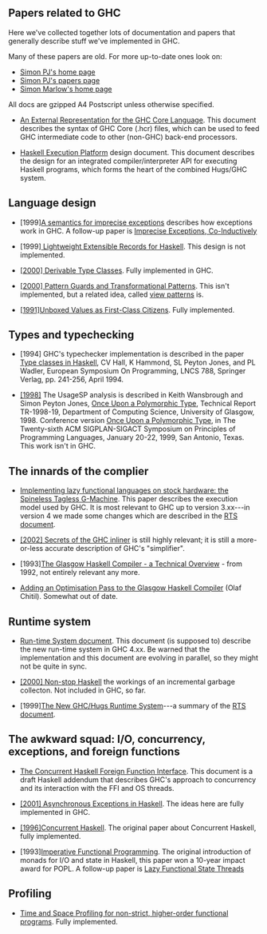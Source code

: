 ## Papers related to GHC


Here we've collected together lots of documentation and papers that
generally describe stuff we've implemented in GHC. 


Many of these papers are old.  For more up-to-date ones look on:

- [ Simon PJ's home page](http://research.microsoft.com/~simonpj)
- [ Simon PJ's papers page](http://research.microsoft.com/~simonpj/papers)
- [ Simon Marlow's home page](http://www.haskell.org/~simonmar/)


All docs are gzipped A4 Postscript unless otherwise specified.

- [An External Representation for the GHC Core Language](http://www.haskell.org/ghc/docs/latest/html/ext-core/core.pdf).  This document describes the syntax of GHC Core (.hcr) files, which can be used to feed GHC intermediate code to other (non-GHC) back-end processors.

- [Haskell Execution Platform](http://www.haskell.org/ghc/docs/papers/hep.ps.gz) design document.  This document describes the design for an integrated compiler/interpreter API for executing Haskell programs, which forms the heart of the combined Hugs/GHC system.

## Language design

- \[1999\][A semantics for imprecise exceptions](http://www.haskell.org/ghc/docs/papers/except_ps.gz) describes how exceptions work in GHC.  A follow-up paper is [ Imprecise Exceptions, Co-Inductively](http://research.microsoft.com/~simonpj/Papers/imprecise-exn-sem.htm)

- \[1999\][ Lightweight Extensible Records for Haskell](http://research.microsoft.com/~simonpj/Papers/records.htm).  This design is not implemented.

- [\[2000\]](/trac/ghc/changeset/2000/ghc)[ Derivable Type Classes](http://research.microsoft.com/~simonpj/Papers/derive.htm).  Fully implemented in GHC.

- [\[2000\]](/trac/ghc/changeset/2000/ghc)[ Pattern Guards and Transformational Patterns](http://research.microsoft.com/~simonpj/Papers/pat.htm).  This isn't implemented, but a related idea, called [view patterns](view-patterns) is.

- [\[1991\]](/trac/ghc/changeset/1991/ghc)[Unboxed Values as First-Class Citizens](http://www.haskell.org/ghc/docs/papers/unboxed-values.ps.gz).   Fully implemented.

## Types and typechecking

- \[1994\] GHC's typechecker implementation is described in the paper [ Type classes in Haskell](http://research.microsoft.com/~simonpj/Papers/classhask.ps.gz), CV Hall, K Hammond, SL Peyton Jones, and PL Wadler, European Symposium On Programming, LNCS 788, Springer Verlag, pp.  241-256, April 1994.

- [\[1998\]](/trac/ghc/changeset/1998/ghc) The UsageSP analysis is described in Keith Wansbrough and Simon Peyton Jones, [ Once Upon a Polymorphic Type](http://www.cl.cam.ac.uk/users/kw217/research/phd/usptr-10pt.ps.gz), Technical Report TR-1998-19, Department of Computing Science, University of Glasgow, 1998.  Conference version [ Once Upon a Polymorphic Type](http://www.cl.cam.ac.uk/users/kw217/research/phd/popl99-usage.ps.gz), in The Twenty-sixth ACM SIGPLAN-SIGACT Symposium on Principles of Programming Languages, January 20-22, 1999, San Antonio, Texas.  This work isn't in GHC.

## The innards of the complier

- [ Implementing lazy functional languages on stock hardware: the Spineless Tagless G-Machine](http://research.microsoft.com/en-us/um/people/simonpj/papers/spineless-tagless-gmachine.ps.gz#26pub=34).  This paper describes the execution model used by GHC.  It is most relevant to GHC up to version 3.xx---in version 4 we made some changes which are described in the [RTS document](http://www.haskell.org/ghc/docs/papers/run-time-system.ps.gz).

- [\[2002\]](/trac/ghc/changeset/2002/ghc)[ Secrets of the GHC inliner](http://www.research.microsoft.com/~simonpj/Papers/inlining/index.htm) is still highly relevant; it is still a more-or-less accurate description of GHC's "simplifier".

- \[1993\][The Glasgow Haskell Compiler - a Technical Overview](http://www.haskell.org/ghc/docs/papers/grasp-jfit.ps.gz) - from 1992, not entirely relevant any more.

- [Adding an Optimisation Pass to the Glasgow Haskell Compiler](http://www.haskell.org/ghc/docs/papers/extendGHC.ps.gz) (Olaf Chitil).  Somewhat out of date.

## Runtime system

- [Run-time System document](http://www.haskell.org/ghc/docs/papers/run-time-system.ps.gz).  This document (is supposed to) describe the new run-time system in GHC 4.xx.  Be warned that the implementation and this document are evolving in parallel, so they might not be quite in sync.

- [\[2000\]](/trac/ghc/changeset/2000/ghc)[ Non-stop Haskell](http://research.microsoft.com/~simonpj/Papers/inc-gc.htm) the workings of an incremental garbage collecton.  Not included in GHC, so far.

- \[1999\][The New GHC/Hugs Runtime System](http://www.haskell.org/ghc/docs/papers/new-rts.ps.gz)---a summary of the [RTS document](http://www.haskell.org/ghc/docs/papers/run-time-system.ps.gz).

## The awkward squad: I/O, concurrency, exceptions, and foreign functions

- [The Concurrent Haskell Foreign Function Interface](http://www.haskell.org/ghc/docs/papers/threads.ps.gz).  This document is a draft Haskell addendum that describes GHC's approach to concurrency and its interaction with the FFI and OS threads.

- [\[2001\]](/trac/ghc/changeset/2001/ghc)[ Asynchronous Exceptions in Haskell](http://www.haskell.org/~simonmar/papers/async.ps.gz).  The ideas here are fully implemented in GHC.  

- [\[1996\]](/trac/ghc/changeset/1996/ghc)[Concurrent Haskell](http://www.haskell.org/ghc/docs/papers/concurrent-haskell.ps.gz). The original paper about Concurrent Haskell, fully implemented.

- \[1993\][Imperative Functional Programming](http://www.haskell.org/ghc/docs/papers/imperative.ps.gz). The original introduction of monads for I/O and state in Haskell, this paper won a 10-year impact award for POPL. A follow-up paper is [Lazy Functional State Threads](http://www.haskell.org/ghc/docs/papers/lazy-functional-state-threads.ps.gz)

## Profiling

- [Time and Space Profiling for non-strict, higher-order functional programs](http://www.haskell.org/ghc/docs/papers/profiling.ps.gz).  Fully implemented.
